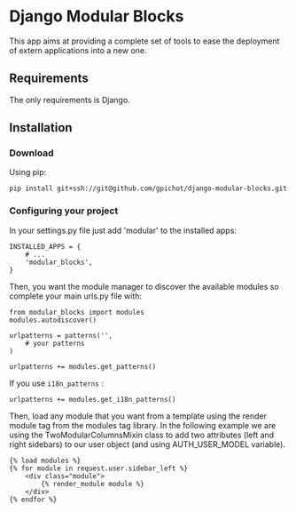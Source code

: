 # Django Modular Blocks

This app aims at providing a complete set of tools to ease
the deployment of extern applications into a new one.

## Requirements

The only requirements is Django.

## Installation
### Download
Using pip:

    pip install git+ssh://git@github.com/gpichot/django-modular-blocks.git

### Configuring your project
In your settings.py file just add 'modular' to the installed apps:

    INSTALLED_APPS = {
        # ...
        'modular_blocks',
    }

Then, you want the module manager to discover the available modules so
complete your main urls.py file with:

    from modular_blocks import modules
    modules.autodiscover()
    
    urlpatterns = patterns('',
        # your patterns
    )

    urlpatterns += modules.get_patterns()

If you use `i18n_patterns` :

    urlpatterns += modules.get_i18n_patterns()

Then, load any module that you want from a template using the render module
tag from the modules tag library. In the following example we are using the 
TwoModularColumnsMixin class to add two attributes (left and right sidebars)
to our user object (and using AUTH_USER_MODEL variable).

    {% load modules %}
    {% for module in request.user.sidebar_left %}
        <div class="module">
            {% render_module module %}
        </div>
    {% endfor %}
